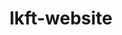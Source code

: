 ---
parent_project: lkft
permalink: /engineering/projects/lkft/lkft-website/
project_link_name: lkft-website
project_stats: 'true'
project_url: https://github.com/Linaro/lkft-website
title: lkft-website
display: "false"
---